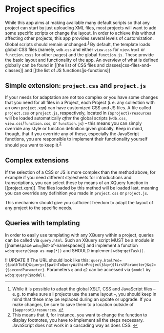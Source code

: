 # Project specifics

While this app aims at making available many default scripts so that any project can start by just uploading XML files, most projects will want to add some specific scripts or change the layout.
In order to achieve this without affecting other projects, this app provides several levels of customization.
Global scripts should remain unchanged.<sup id="a1">[1](#f1)</sup>
By default, the template loads global CSS files (namely, `wdb.css` and either `view.css` for `view.html` or
`function.csss` for other pages) and the global `function.js`.
These provide the basic layout and functionality of the app. An overview of what is defined globally can be found in [[the list of CSS files and classes|css-files-and-classes]] and [[the list of JS functions|js-functions]]

## Simple extension: `project.css` and `project.js`
If your needs for adaptation are not too complex or you have some changes that you need for all files in a Project, each
Project (i. e. any collection with an own `project.xqm`) can have customized CSS and JS files. A file called
`project.css` or `project.js`, respectively, located in `{$project}/resources` will be loaded automatically _after_ the
global scripts (`wdb.css`, `view.css`/`function.css`, or `function.js`) – this means you can simply override any style
or function definition given globally. Keep in mind, though, that if you override any of these, especially the
JavaScript functions, you are responsible to implement their functionality yourself should you want to keep
it.<sup id="a2">[2](#f2)</sup>

## Complex extensions
If the selection of a CSS or JS is more complex than the method above, for example if you need different stylesheets for
introductions and transcriptions, you can select these by means of an XQuery function in [[project.xqm]]. The files
loaded by this method will be loaded last, meaning you can override any definition you made in `project.css` or
`project.js`.

This mechanism should give you sufficient freedom to adapt the layout of any project to the specific needs.

## Queries with templating
In order to easily use templating with any XQuery within a project, queries can be called via `query.html`. Such an
XQuery script MUST be a module in [[namespace `wdbq`|list-of-namespaces]] and implement a function
`wdbq:query($map as map(*))` and SHOULD implement `wdbq:getTask()`.

!! UPDATE !!
The URL should look like this: `query.html?ed={$pathToEd}&query={$pathToQueryWithinProject}&q={$firstParameter}&q2={$secondParameter}`.
Parameters `q` and `q2` can be accessed via `$model` by `wdbq:query($model)`.

---

1. <a id="f1" />While it is possible to adapt the global XSLT, CSS and JavaScript files – e. g. to make sure all
projects use the same layout –, you should keep in mind that these may be replaced during an update or upgrade. If you
make changes, be sure to save them to a location outside of `{$approot}/resources`. [↩](#a1)
1. <a id="f2" />This means that if, for instance, you want to change the function to display footnotes, you have to
implement all the steps necessary. JavaScript does not work in a cascading way as does CSS. [↩](#a2)